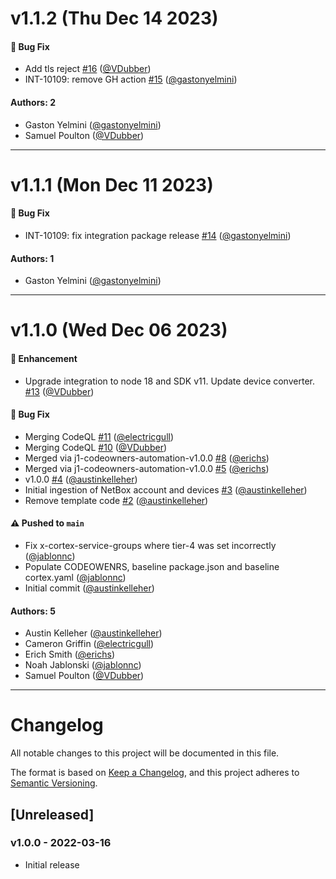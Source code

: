 # v1.1.2 (Thu Dec 14 2023)

#### 🐛 Bug Fix

- Add tls reject [#16](https://github.com/JupiterOne/graph-netbox/pull/16)
  ([@VDubber](https://github.com/VDubber))
- INT-10109: remove GH action
  [#15](https://github.com/JupiterOne/graph-netbox/pull/15)
  ([@gastonyelmini](https://github.com/gastonyelmini))

#### Authors: 2

- Gaston Yelmini ([@gastonyelmini](https://github.com/gastonyelmini))
- Samuel Poulton ([@VDubber](https://github.com/VDubber))

---

# v1.1.1 (Mon Dec 11 2023)

#### 🐛 Bug Fix

- INT-10109: fix integration package release
  [#14](https://github.com/JupiterOne/graph-netbox/pull/14)
  ([@gastonyelmini](https://github.com/gastonyelmini))

#### Authors: 1

- Gaston Yelmini ([@gastonyelmini](https://github.com/gastonyelmini))

---

# v1.1.0 (Wed Dec 06 2023)

#### 🚀 Enhancement

- Upgrade integration to node 18 and SDK v11. Update device converter.
  [#13](https://github.com/JupiterOne/graph-netbox/pull/13)
  ([@VDubber](https://github.com/VDubber))

#### 🐛 Bug Fix

- Merging CodeQL [#11](https://github.com/JupiterOne/graph-netbox/pull/11)
  ([@electricgull](https://github.com/electricgull))
- Merging CodeQL [#10](https://github.com/JupiterOne/graph-netbox/pull/10)
  ([@VDubber](https://github.com/VDubber))
- Merged via j1-codeowners-automation-v1.0.0
  [#8](https://github.com/JupiterOne/graph-netbox/pull/8)
  ([@erichs](https://github.com/erichs))
- Merged via j1-codeowners-automation-v1.0.0
  [#5](https://github.com/JupiterOne/graph-netbox/pull/5)
  ([@erichs](https://github.com/erichs))
- v1.0.0 [#4](https://github.com/JupiterOne/graph-netbox/pull/4)
  ([@austinkelleher](https://github.com/austinkelleher))
- Initial ingestion of NetBox account and devices
  [#3](https://github.com/JupiterOne/graph-netbox/pull/3)
  ([@austinkelleher](https://github.com/austinkelleher))
- Remove template code [#2](https://github.com/JupiterOne/graph-netbox/pull/2)
  ([@austinkelleher](https://github.com/austinkelleher))

#### ⚠️ Pushed to `main`

- Fix x-cortex-service-groups where tier-4 was set incorrectly
  ([@jablonnc](https://github.com/jablonnc))
- Populate CODEOWENRS, baseline package.json and baseline cortex.yaml
  ([@jablonnc](https://github.com/jablonnc))
- Initial commit ([@austinkelleher](https://github.com/austinkelleher))

#### Authors: 5

- Austin Kelleher ([@austinkelleher](https://github.com/austinkelleher))
- Cameron Griffin ([@electricgull](https://github.com/electricgull))
- Erich Smith ([@erichs](https://github.com/erichs))
- Noah Jablonski ([@jablonnc](https://github.com/jablonnc))
- Samuel Poulton ([@VDubber](https://github.com/VDubber))

---

# Changelog

All notable changes to this project will be documented in this file.

The format is based on [Keep a Changelog](https://keepachangelog.com/en/1.0.0/),
and this project adheres to
[Semantic Versioning](https://semver.org/spec/v2.0.0.html).

## [Unreleased]

### v1.0.0 - 2022-03-16

- Initial release
